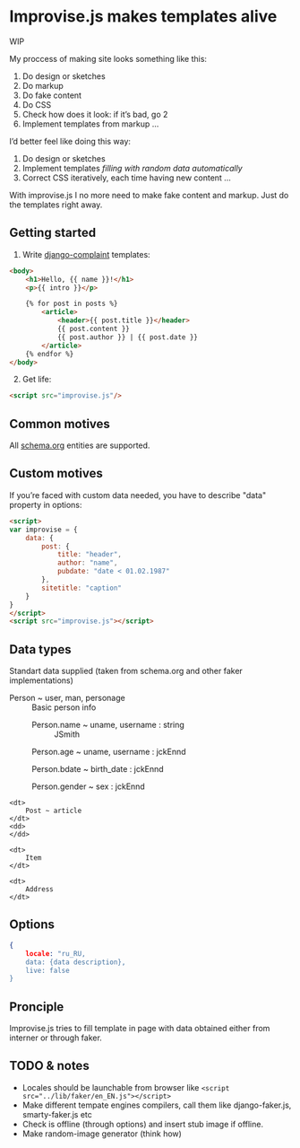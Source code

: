 # Improvise.js makes templates alive

WIP

<!--Caption ideas:

* improvise.js
* get-some-life.js
* magic.js
* magic-data.js
* live.js
* live-data.js
* resurrector.js
* illusory-data.js
* illusionist.js
* illusion.js-->

My proccess of making site looks something like this:

1. Do design or sketches
2. Do markup 
3. Do fake content
4. Do CSS
5. Check how does it look: if it’s bad, go 2
6. Implement templates from markup
…

I’d better feel like doing this way:

1. Do design or sketches
2. Implement templates *filling with random data automatically*
3. Correct CSS iteratively, each time having new content
…

With improvise.js I no more need to make fake content and markup. Just do the templates right away.


## Getting started

1. Write [django-complaint](http://paularmstrong.github.io/swig/docs/#browser) templates:
```html
<body>
	<h1>Hello, {{ name }}!</h1>
	<p>{{ intro }}</p>

	{% for post in posts %}
		<article>
			<header>{{ post.title }}</header>
			{{ post.content }}
			{{ post.author }} | {{ post.date }}
		</article>
	{% endfor %}
</body>
```

2. Get life:
```html
<script src="improvise.js"/>
```

## Common motives

All [schema.org](http://schema.org) entities are supported.


## Custom motives

If you’re faced with custom data needed, you have to describe "data" property in options:
```html
<script>
var improvise = {
	data: {
		post: {
			title: "header",
			author: "name",
			pubdate: "date < 01.02.1987"
		},
		sitetitle: "caption"
	}
}
</script>
<script src="improvise.js"></script>
```

## Data types

Standart data supplied (taken from schema.org and other faker implementations)

<dl>
	<dt>Person ~ user, man, personage</dt>
	<dd>Basic person info
		<dl>
			<dt>Person.name ~ uname, username : string</dt>
			<dd>
				<output>JSmith</output>
			</dd>
		</dl>
		<dl>
			<dt>Person.age ~ uname, username : jckEnnd</dt>
			<dd></dd>
		</dl>
		<dl>
			<dt>Person.bdate ~ birth_date : jckEnnd</dt>
			<dd></dd>
		</dl>
		<dl>
			<dt>Person.gender ~ sex : jckEnnd</dt>
			<dd></dd>
		</dl>
		<!--<a href="#" class="active">Example (refresh)</a>
		<output>
			personage example json
		</output>-->
	</dd>

	<dt>
		Post ~ article
	</dt>
	<dd>
	</dd>

	<dt>
		Item
	</dt>

	<dt>
		Address
	</dt>
</dl>


## Options

```json
{
	locale: "ru_RU,
	data: {data description},
	live: false
}
```


## Pronciple

Improvise.js tries to fill template in page with data obtained either from interner or through faker.

## TODO & notes

* Locales should be launchable from browser like `<script src="../lib/faker/en_EN.js"></script>`
* Make different tempate engines compilers, call them like django-faker.js, smarty-faker.js etc
* Check is offline (through options) and insert stub image if offline.
* Make random-image generator (think how)